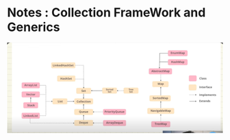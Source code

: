 
# Notes : Collection FrameWork and Generics

![img_3.png](..%2Fcollection-framwork-images%2Fimg_3.png)




